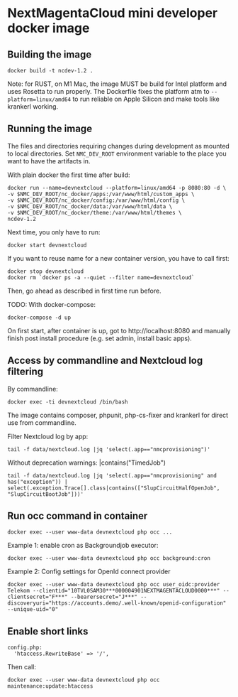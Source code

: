 # NextMagentaCloud mini developer docker image



## Building the image
```
docker build -t ncdev-1.2 .
```
Note: for RUST, on M1 Mac, the image MUST be build for Intel platform and uses Rosetta to run properly.
The Dockerfile fixes the platform atm to `--platform=linux/amd64` to run reliable on Apple Silicon and
make tools like krankerl working.



## Running the image
The files and directories requiring changes during development as mounted to local directories.
Set `NMC_DEV_ROOT` environment variable to the place you want to have the artifacts in.

With plain docker the first time after build:
```
docker run --name=devnextcloud --platform=linux/amd64 -p 8080:80 -d \
-v $NMC_DEV_ROOT/nc_docker/apps:/var/www/html/custom_apps \
-v $NMC_DEV_ROOT/nc_docker/config:/var/www/html/config \
-v $NMC_DEV_ROOT/nc_docker/data:/var/www/html/data \
-v $NMC_DEV_ROOT/nc_docker/theme:/var/www/html/themes \
ncdev-1.2
```

Next time, you only have to run:
```
docker start devnextcloud
```

If you want to reuse name for a new container version, you have to call first:
```
docker stop devnextcloud
docker rm `docker ps -a --quiet --filter name=devnextcloud`
```
Then, go ahead as described in first time run before.

TODO: With docker-compose:
```
docker-compose -d up
```

On first start, after container is up, got to http://localhost:8080
and manually finish post install procedure (e.g. set admin, install basic apps).



## Access by commandline and Nextcloud log filtering
By commandline:
```
docker exec -ti devnextcloud /bin/bash
```
The image contains composer, phpunit, php-cs-fixer and krankerl for direct use from commandline.

Filter Nextcloud log by app:
```
tail -f data/nextcloud.log |jq 'select(.app=="nmcprovisioning")'
```

Without deprecation warnings: |contains("TimedJob")
```
tail -f data/nextcloud.log |jq 'select(.app=="nmcprovisioning" and has("exception")) | select(.exception.Trace[].class|contains(["SlupCircuitHalfOpenJob", "SlupCircuitBootJob"]))'
```


## Run occ command in container
```
docker exec --user www-data devnextcloud php occ ...
```
Example 1: enable cron as Backgroundjob executor:
```
docker exec --user www-data devnextcloud php occ background:cron
```

Example 2: Config settings for OpenId connect provider
```
docker exec --user www-data devnextcloud php occ user_oidc:provider Telekom --clientid="10TVL0SAM30***000004901NEXTMAGENTACLOUD0000***" --clientsecret="F***" --bearersecret="J***" --discoveryuri="https://accounts.demo/.well-known/openid-configuration" --unique-uid="0"
```
## Enable short links
```
config.php:
  'htaccess.RewriteBase' => '/',
```
Then call:
```
docker exec --user www-data devnextcloud php occ maintenance:update:htaccess
```